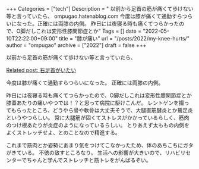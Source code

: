 +++
Categories = ["tech"]
Description = " 以前から足首の筋が痛くて歩けない等と言っていたら、  ompugao.hatenablog.com  今度は膝が痛くて通勤すらつらいになった。正確には両膝の内側。  昨日には夜寝る時も痛くてつらかったので、O脚だしこれは変形性膝関節症とか"
Tags = []
date = "2022-05-10T22:22:00+09:00"
title = "膝が痛い"
url = "/posts/2022/my-knee-hurts/"
author = "ompugao"
archive = ["2022"]
draft = false
+++

<body>
<p>以前から足首の筋が痛くて歩けない等と言っていたら、</p>

<p><a href="{{% ref path="/posts/2021/right-ankle-hurts/\"%}}">Related post: 右足首がいたい</a></p>

<p>今度は膝が痛くて通勤すらつらいになった。
正確には両膝の内側。</p>

<p>昨日には夜寝る時も痛くてつらかったので、O脚だしこれは変形性膝関節症とか膝蓋あたりの痛いやつでは！？と思って病院に駆けこんだ。
レントゲンを撮ってもらったところ、どうやら骨や軟骨は大丈夫そうで、大腿直筋腱炎とか鵞足炎というやつらしい。
常に大腿筋が固くてストレスがかかっているらしく、筋肉のつけ根あたりが炎症のようになっているらしい。
とりあえず太ももの内側をよくストレッチせよ、とのことなので精進する。</p>

<p>これまで筋肉とか姿勢にあまり気をつけてこなかったため、体のあちこちにガタがきている。
不徳の致すところなり。
生活への影響が大きいので、リハビリセンターでちゃんと学んでストレッチと筋トレをがんばるぞい。</p>
</body>
